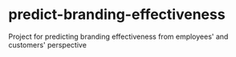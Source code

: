 # predict-branding-effectiveness
Project for predicting branding effectiveness from employees' and customers' perspective
